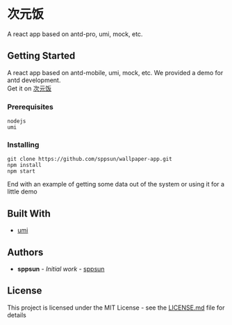 # 次元饭

A react app based on antd-pro, umi, mock, etc.

## Getting Started

A react app based on antd-mobile, umi, mock, etc. We provided a demo for antd development.
<br/>
Get it on <a href='http://www.acgnfuns.com'>次元饭</a>


### Prerequisites

```
nodejs
umi
```

### Installing

```
git clone https://github.com/sppsun/wallpaper-app.git
npm install
npm start
```

End with an example of getting some data out of the system or using it for a little demo


## Built With

* [umi](https://umijs.org)

## Authors

* **sppsun** - *Initial work* - [sppsun](https://github.com/sppsun)

## License

This project is licensed under the MIT License - see the [LICENSE.md](LICENSE.md) file for details
